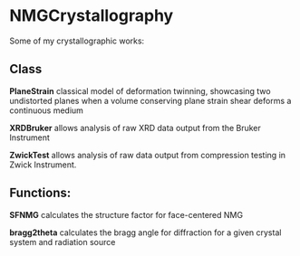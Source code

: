 # NMGCrystallography
Some of my crystallographic works:

## Class

**PlaneStrain** classical model of deformation twinning, showcasing two undistorted planes when a volume conserving plane strain shear deforms a continuous medium

**XRDBruker** allows analysis of raw XRD data output from the Bruker Instrument

**ZwickTest** allows analysis of raw data output from compression testing in Zwick Instrument.

## Functions:

**SFNMG** calculates the structure factor for face-centered NMG

**bragg2theta** calculates the bragg angle for diffraction for a given crystal system and radiation source


